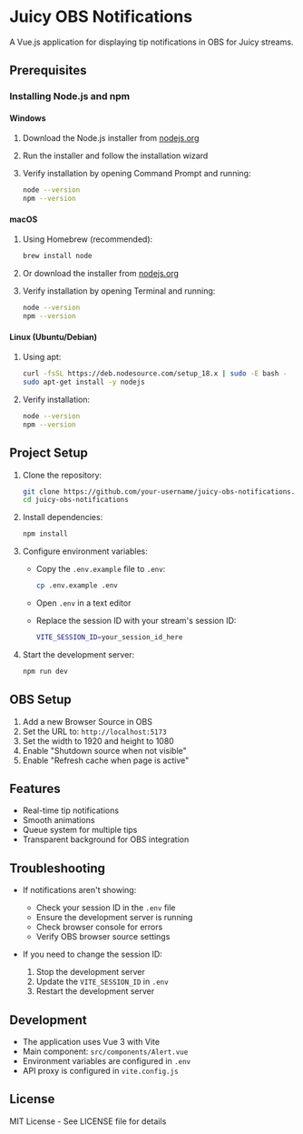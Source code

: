 # Juicy OBS Notifications

A Vue.js application for displaying tip notifications in OBS for Juicy streams.

## Prerequisites

### Installing Node.js and npm

#### Windows

1. Download the Node.js installer from [nodejs.org](https://nodejs.org/)
2. Run the installer and follow the installation wizard
3. Verify installation by opening Command Prompt and running:

   ```bash
   node --version
   npm --version
   ```

#### macOS

1. Using Homebrew (recommended):

   ```bash
   brew install node
   ```

2. Or download the installer from [nodejs.org](https://nodejs.org/)
3. Verify installation by opening Terminal and running:

   ```bash
   node --version
   npm --version
   ```

#### Linux (Ubuntu/Debian)

1. Using apt:

   ```bash
   curl -fsSL https://deb.nodesource.com/setup_18.x | sudo -E bash -
   sudo apt-get install -y nodejs
   ```

2. Verify installation:

   ```bash
   node --version
   npm --version
   ```

## Project Setup

1. Clone the repository:

   ```bash
   git clone https://github.com/your-username/juicy-obs-notifications.git
   cd juicy-obs-notifications
   ```

2. Install dependencies:

   ```bash
   npm install
   ```

3. Configure environment variables:
   - Copy the `.env.example` file to `.env`:

     ```bash
     cp .env.example .env
     ```

   - Open `.env` in a text editor
   - Replace the session ID with your stream's session ID:
  
     ```bash
     VITE_SESSION_ID=your_session_id_here
     ```

4. Start the development server:

   ```bash
   npm run dev
   ```

## OBS Setup

1. Add a new Browser Source in OBS
2. Set the URL to: `http://localhost:5173`
3. Set the width to 1920 and height to 1080
4. Enable "Shutdown source when not visible"
5. Enable "Refresh cache when page is active"

## Features

- Real-time tip notifications
- Smooth animations
- Queue system for multiple tips
- Transparent background for OBS integration

## Troubleshooting

- If notifications aren't showing:
  - Check your session ID in the `.env` file
  - Ensure the development server is running
  - Check browser console for errors
  - Verify OBS browser source settings

- If you need to change the session ID:
  1. Stop the development server
  2. Update the `VITE_SESSION_ID` in `.env`
  3. Restart the development server

## Development

- The application uses Vue 3 with Vite
- Main component: `src/components/Alert.vue`
- Environment variables are configured in `.env`
- API proxy is configured in `vite.config.js`

## License

MIT License - See LICENSE file for details
